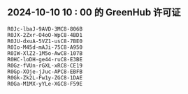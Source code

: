 ## 2024-10-10 10 : 00 的 GreenHub 许可证
```
R0Jc-lbaJ-9AVD-3MC8-806B
R0JX-2Zxr-O4oO-WpC8-4BD1
R0JU-dxuA-5VZ1-usC8-7BE0
R0Io-M45d-mAJi-75C8-A950
R0IW-XlZ2-1M5o-AwC8-107B
R0HC-loDH-ge44-ruC8-E3BE
R0Gz-fVUn-rGXL-xRC8-CE19
R0Gp-XOje-jJuc-APC8-EBFB
R0Gk-Zk2L-Fw1y-ZGC8-1DAE
R0Ga-M1MX-yYLe-XGC8-F59E
```
